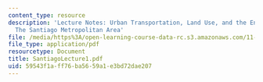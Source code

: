 ```yaml
---
content_type: resource
description: 'Lecture Notes: Urban Transportation, Land Use, and the Environment :
  The Santiago Metropolitan Area'
file: /media/https%3A/open-learning-course-data-rc.s3.amazonaws.com/11-943j-urban-transportation-land-use-and-the-environment-spring-2002/59543f1aff76ba5659a1e3bd72dae207_SantiagoLecture1.pdf
file_type: application/pdf
resourcetype: Document
title: SantiagoLecture1.pdf
uid: 59543f1a-ff76-ba56-59a1-e3bd72dae207
---
```

